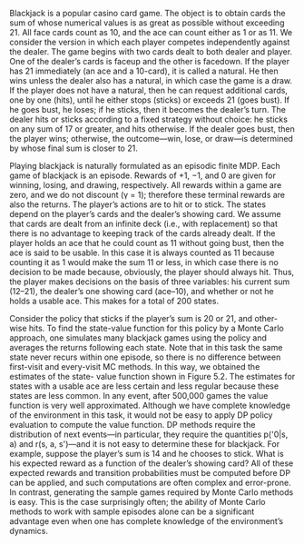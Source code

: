 Blackjack is a popular casino card game. The object is to
obtain cards the sum of whose numerical values is as great as possible without
exceeding 21. All face cards count as 10, and the ace can count either as 1 or
as 11. We consider the version in which each player competes independently
against the dealer. The game begins with two cards dealt to both dealer and
player. One of the dealer’s cards is faceup and the other is facedown. If the
player has 21 immediately (an ace and a 10-card), it is called a natural. He
then wins unless the dealer also has a natural, in which case the game is a
draw. If the player does not have a natural, then he can request additional
cards, one by one (hits), until he either stops (sticks) or exceeds 21 (goes bust).
If he goes bust, he loses; if he sticks, then it becomes the dealer’s turn. The
dealer hits or sticks according to a fixed strategy without choice: he sticks on
any sum of 17 or greater, and hits otherwise. If the dealer goes bust, then
the player wins; otherwise, the outcome—win, lose, or draw—is determined
by whose final sum is closer to 21.

Playing blackjack is naturally formulated as an episodic finite MDP. Each
game of blackjack is an episode. Rewards of +1, −1, and 0 are given for
winning, losing, and drawing, respectively. All rewards within a game are
zero, and we do not discount (γ = 1); therefore these terminal rewards are
also the returns. The player’s actions are to hit or to stick. The states depend
on the player’s cards and the dealer’s showing card. We assume that cards
are dealt from an infinite deck (i.e., with replacement) so that there is no
advantage to keeping track of the cards already dealt. If the player holds an
ace that he could count as 11 without going bust, then the ace is said to be
usable. In this case it is always counted as 11 because counting it as 1 would
make the sum 11 or less, in which case there is no decision to be made because,
obviously, the player should always hit. Thus, the player makes decisions on
the basis of three variables: his current sum (12–21), the dealer’s one showing
card (ace–10), and whether or not he holds a usable ace. This makes for a
total of 200 states.

Consider the policy that sticks if the player’s sum is 20 or 21, and other-
wise hits. To find the state-value function for this policy by a Monte Carlo
approach, one simulates many blackjack games using the policy and averages
the returns following each state. Note that in this task the same state never
recurs within one episode, so there is no difference between first-visit and
every-visit MC methods. In this way, we obtained the estimates of the state-
value function shown in Figure 5.2. The estimates for states with a usable ace
are less certain and less regular because these states are less common. In any
event, after 500,000 games the value function is very well approximated.
Although we have complete knowledge of the environment in this task, it
would not be easy to apply DP policy evaluation to compute the value function.
DP methods require the distribution of next events—in particular, they require
the quantities p('0|s, a) and r(s, a, s')—and it is not easy to determine these for
blackjack. For example, suppose the player’s sum is 14 and he chooses to stick.
What is his expected reward as a function of the dealer’s showing card? All of
these expected rewards and transition probabilities must be computed before
DP can be applied, and such computations are often complex and error-prone.
In contrast, generating the sample games required by Monte Carlo methods is
easy. This is the case surprisingly often; the ability of Monte Carlo methods
to work with sample episodes alone can be a significant advantage even when
one has complete knowledge of the environment’s dynamics.
